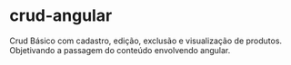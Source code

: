 # crud-angular
Crud Básico com cadastro, edição, exclusão e visualização de produtos. Objetivando a passagem do conteúdo envolvendo angular.
